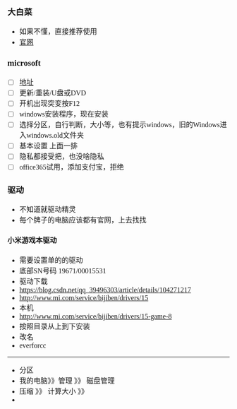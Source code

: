 <font face="SimSun" size=3>

### 大白菜

- 如果不懂，直接推荐使用
- [官网](https://www.dabaicai.com/)

### microsoft

- [ ] [地址](https://www.microsoft.com/zh-cn/software-download/windows10)
- [ ] 更新/重装/U盘或DVD
- [ ] 开机出现突变按F12
- [ ] windows安装程序，现在安装
- [ ] 选择分区，自行判断，大小等，也有提示windows，旧的Windows进入windows.old文件夹
- [ ] 基本设置 上面一排
- [ ] 隐私都接受把，也没啥隐私
- [ ] office365试用，添加支付宝，拒绝

### 驱动

- 不知道就驱动精灵
- 每个牌子的电脑应该都有官网，上去找找

#### 小米游戏本驱动

- 需要设置单的的驱动
- 底部SN号码 19671/00015531
- 驱动下载
- https://blog.csdn.net/qq_39496303/article/details/104271217
- http://www.mi.com/service/bijiben/drivers/15
- 本机
- http://www.mi.com/service/bijiben/drivers/15-game-8
- 按照目录从上到下安装
- 改名
- everforcc

---

- 分区
- 我的电脑》》管理 》》 磁盘管理
- 压缩 》》 计算大小 》》
-



</font>